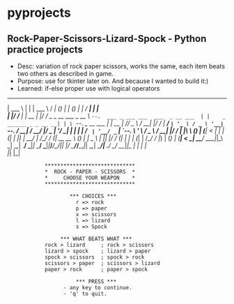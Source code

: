 # pyprojects
Rock-Paper-Scissors-Lizard-Spock - Python practice projects
-----------------------------------------------------------
* Desc: variation of rock paper scissors, works the same, each item beats two others as described in game.
* Purpose: use for tkinter later on. And because I wanted to build it:)
* Learned: if-else proper use with logical operators



______           _     ______                       _____      _                          _     _                  _   _____                  _    
| ___ \         | |    | ___ \                     /  ___|    (_)                        | |   (_)                | | /  ___|                | |   
| |_/ /___   ___| | __ | |_/ /_ _ _ __   ___ _ __  \ `--.  ___ _ ___ ___  ___  _ __ ___  | |    _ ______ _ _ __ __| | \ `--. _ __   ___   ___| | __
|    // _ \ / __| |/ / |  __/ _` | '_ \ / _ \ '__|  `--. \/ __| / __/ __|/ _ \| '__/ __| | |   | |_  / _` | '__/ _` |  `--. \ '_ \ / _ \ / __| |/ /
| |\ \ (_) | (__|   <  | | | (_| | |_) |  __/ |    /\__/ / (__| \__ \__ \ (_) | |  \__ \ | |___| |/ / (_| | | | (_| | /\__/ / |_) | (_) | (__|   < 
\_| \_\___/ \___|_|\_\ \_|  \__,_| .__/ \___|_|    \____/ \___|_|___/___/\___/|_|  |___/ \_____/_/___\__,_|_|  \__,_| \____/| .__/ \___/ \___|_|\_                                 | |                                                                                        | |                    
                                 |_|                                                                                        |_|                    


                *****************************    
                *  ROCK - PAPER - SCISSORS  *
                *     CHOOSE YOUR WEAPON    *
                ***************************** 

                        *** CHOICES ***
                          r => rock
                          p => paper
                          x => scissors
                          l => lizard
                          s => Spock 
                          
                     *** WHAT BEATS WHAT ***
                rock > lizard     ; rock > scissors
                lizard > spock    ; lizard > paper
                spock > scissors  ; spock > rock
                scissors > paper  ; scissors > lizard 
                paper > rock      ; paper > spock  
                        
                          *** PRESS ***
                      - any key to continue.
                      - 'q' to quit.
